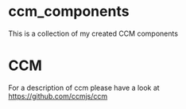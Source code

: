 # ccm_components
This is a collection of my created CCM components

# CCM
For a description of ccm please have a look at https://github.com/ccmjs/ccm
